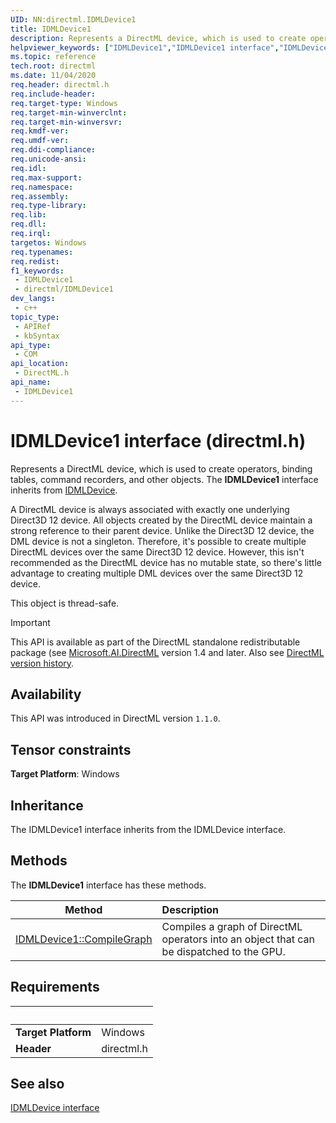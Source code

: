 ```yaml
---
UID: NN:directml.IDMLDevice1
title: IDMLDevice1
description: Represents a DirectML device, which is used to create operators, binding tables, command recorders, and other objects.
helpviewer_keywords: ["IDMLDevice1","IDMLDevice1 interface","IDMLDevice1 interface","described","direct3d12.idmldevice1","directml/IDMLDevice1"]
ms.topic: reference
tech.root: directml
ms.date: 11/04/2020
req.header: directml.h
req.include-header: 
req.target-type: Windows
req.target-min-winverclnt: 
req.target-min-winversvr: 
req.kmdf-ver: 
req.umdf-ver: 
req.ddi-compliance: 
req.unicode-ansi: 
req.idl: 
req.max-support: 
req.namespace: 
req.assembly: 
req.type-library: 
req.lib: 
req.dll: 
req.irql: 
targetos: Windows
req.typenames: 
req.redist: 
f1_keywords:
 - IDMLDevice1
 - directml/IDMLDevice1
dev_langs:
 - c++
topic_type:
 - APIRef
 - kbSyntax
api_type:
 - COM
api_location:
 - DirectML.h
api_name:
 - IDMLDevice1
---
```


# IDMLDevice1 interface (directml.h)

Represents a DirectML device, which is used to create operators, binding tables, command recorders, and other objects. The **IDMLDevice1** interface inherits from [IDMLDevice](/windows/win32/api/directml/nn-directml-idmldevice).

A DirectML device is always associated with exactly one underlying Direct3D 12 device. All objects created by the DirectML device maintain a strong reference to their parent device. Unlike the Direct3D 12 device, the DML device is not a singleton. Therefore, it's possible to create multiple DirectML devices over the same Direct3D 12 device. However, this isn't recommended as the DirectML device has no mutable state, so there's little advantage to creating multiple DML devices over the same Direct3D 12 device.

This object is thread-safe.

> [!IMPORTANT]
> This API is available as part of the DirectML standalone redistributable package (see [Microsoft.AI.DirectML](https://www.nuget.org/packages/Microsoft.AI.DirectML/) version 1.4 and later. Also see [DirectML version history](../dml-version-history.md).

## Availability
This API was introduced in DirectML version `1.1.0`.

## Tensor constraints
**Target Platform**: Windows


## Inheritance


The IDMLDevice1 interface inherits from the IDMLDevice interface.



## Methods

<p>The <b>IDMLDevice1</b> interface has these methods.</p>

| Method | Description |
| ---- |:---- |
| [IDMLDevice1::CompileGraph](../directml/nf-directml-idmldevice1-compilegraph.md) | Compiles a graph of DirectML operators into an object that can be dispatched to the GPU. |


## Requirements
| &nbsp; | &nbsp; |
| ---- |:---- |
| **Target Platform** | Windows |
| **Header** | directml.h |

## See also

[IDMLDevice interface](/windows/win32/api/directml/nn-directml-idmldevice)